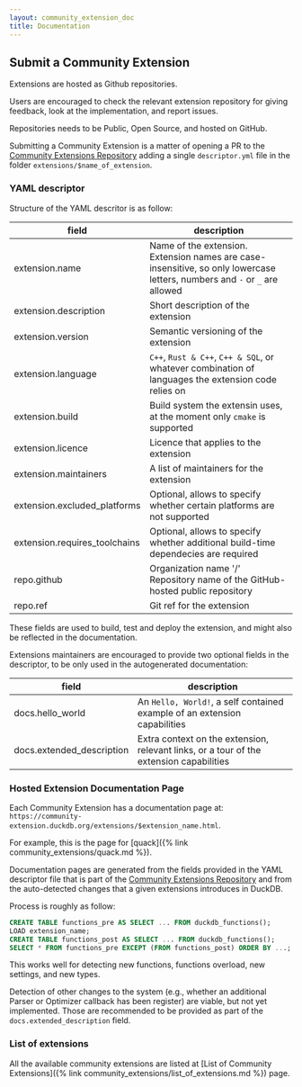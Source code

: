```yaml
---
layout: community_extension_doc
title: Documentation
---
```


## Submit a Community Extension

Extensions are hosted as Github repositories.

Users are encouraged to check the relevant extension repository for giving feedback, look at the implementation, and report issues.

Repositories needs to be Public, Open Source, and hosted on GitHub.

Submitting a Community Extension is a matter of opening a PR to the [Community Extensions Repository](https://github.com/duckdb/community-extensions) adding a single `descriptor.yml` file in the folder `extensions/$name_of_extension`.

### YAML descriptor

Structure of the YAML descritor is as follow:

| field | description |
|--|--|
| extension.name | Name of the extension. Extension names are case-insensitive, so only lowercase letters, numbers and `-` or `_` are allowed |
| extension.description |Short description of the extension | 
| extension.version | Semantic versioning of the extension |
| extension.language | `C++`, `Rust & C++`, `C++ & SQL`, or whatever combination of languages the extension code relies on |
| extension.build | Build system the extensin uses, at the moment only `cmake` is supported |
| extension.licence | Licence that applies to the extension |
| extension.maintainers | A list of maintainers for the extension |
| extension.excluded_platforms | Optional, allows to specify whether certain platforms are not supported |
| extension.requires_toolchains | Optional, allows to specify whether additional build-time dependecies are required |
| repo.github | Organization name '/' Repository name  of the GitHub-hosted public repository |
| repo.ref | Git ref for the extension |

These fields are used to build, test and deploy the extension, and might also be reflected in the documentation.

Extensions maintainers are encouraged to provide two optional fields in the descriptor, to be only used in the autogenerated documentation:

| field | description |
|--|--|
| docs.hello_world | An `Hello, World!`, a self contained example of an extension capabilities |
| docs.extended_description | Extra context on the extension, relevant links, or a tour of the extension capabilities |

### Hosted Extension Documentation Page 

Each Community Extension has a documentation page at: `https://community-extension.duckdb.org/extensions/$extension_name.html`.

For example, this is the page for [quack]({% link community_extensions/quack.md %}).

Documentation pages are generated from the fields provided in the YAML descriptor file that is part of the [Community Extensions Repository](https://github.com/duckdb/community-extensions) and from the auto-detected changes that a given extensions introduces in DuckDB.

Process is roughly as follow:

```sql
CREATE TABLE functions_pre AS SELECT ... FROM duckdb_functions();
LOAD extension_name;
CREATE TABLE functions_post AS SELECT ... FROM duckdb_functions();
SELECT * FROM functions_pre EXCEPT (FROM functions_post) ORDER BY ...;
```

This works well for detecting new functions, functions overload, new settings, and new types.

Detection of other changes to the system (e.g., whether an additional Parser or Optimizer callback has been register) are viable, but not yet implemented. Those are recommended to be provided as part of the `docs.extended_description` field.

### List of extensions

All the available community extensions are listed at [List of Community Extensions]({% link community_extensions/list_of_extensions.md %}) page.
